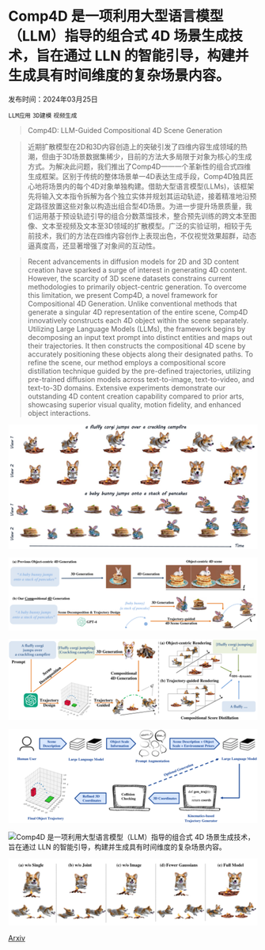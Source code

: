 # Comp4D 是一项利用大型语言模型（LLM）指导的组合式 4D 场景生成技术，旨在通过 LLN 的智能引导，构建并生成具有时间维度的复杂场景内容。

发布时间：2024年03月25日

`LLM应用` `3D建模` `视频生成`

> Comp4D: LLM-Guided Compositional 4D Scene Generation

> 近期扩散模型在2D和3D内容创造上的突破引发了四维内容生成领域的热潮，但由于3D场景数据集稀少，目前的方法大多局限于对象为核心的生成方式。为解决此问题，我们推出了Comp4D——一个革新性的组合式四维生成框架。区别于传统的整体场景单一4D表达生成手段，Comp4D独具匠心地将场景内的每个4D对象单独构建。借助大型语言模型(LLMs)，该框架先将输入文本指令拆解为各个独立实体并规划其运动轨迹，接着精准地沿预定路径放置这些对象以构造出组合型4D场景。为进一步提升场景质量，我们运用基于预设轨迹引导的组合分数蒸馏技术，整合预先训练的跨文本至图像、文本至视频及文本至3D领域的扩散模型。广泛的实验证明，相较于先前技术，我们的方法在四维内容创作上表现出色，不仅视觉效果超群，动态逼真度高，还显著增强了对象间的互动性。

> Recent advancements in diffusion models for 2D and 3D content creation have sparked a surge of interest in generating 4D content. However, the scarcity of 3D scene datasets constrains current methodologies to primarily object-centric generation. To overcome this limitation, we present Comp4D, a novel framework for Compositional 4D Generation. Unlike conventional methods that generate a singular 4D representation of the entire scene, Comp4D innovatively constructs each 4D object within the scene separately. Utilizing Large Language Models (LLMs), the framework begins by decomposing an input text prompt into distinct entities and maps out their trajectories. It then constructs the compositional 4D scene by accurately positioning these objects along their designated paths. To refine the scene, our method employs a compositional score distillation technique guided by the pre-defined trajectories, utilizing pre-trained diffusion models across text-to-image, text-to-video, and text-to-3D domains. Extensive experiments demonstrate our outstanding 4D content creation capability compared to prior arts, showcasing superior visual quality, motion fidelity, and enhanced object interactions.

![Comp4D 是一项利用大型语言模型（LLM）指导的组合式 4D 场景生成技术，旨在通过 LLN 的智能引导，构建并生成具有时间维度的复杂场景内容。](../../../paper_images/2403.16993/x1.png)

![Comp4D 是一项利用大型语言模型（LLM）指导的组合式 4D 场景生成技术，旨在通过 LLN 的智能引导，构建并生成具有时间维度的复杂场景内容。](../../../paper_images/2403.16993/x2.png)

![Comp4D 是一项利用大型语言模型（LLM）指导的组合式 4D 场景生成技术，旨在通过 LLN 的智能引导，构建并生成具有时间维度的复杂场景内容。](../../../paper_images/2403.16993/x3.png)

![Comp4D 是一项利用大型语言模型（LLM）指导的组合式 4D 场景生成技术，旨在通过 LLN 的智能引导，构建并生成具有时间维度的复杂场景内容。](../../../paper_images/2403.16993/x4.png)

![Comp4D 是一项利用大型语言模型（LLM）指导的组合式 4D 场景生成技术，旨在通过 LLN 的智能引导，构建并生成具有时间维度的复杂场景内容。](../../../paper_images/2403.16993/x5.png)

![Comp4D 是一项利用大型语言模型（LLM）指导的组合式 4D 场景生成技术，旨在通过 LLN 的智能引导，构建并生成具有时间维度的复杂场景内容。](../../../paper_images/2403.16993/x6.png)

[Arxiv](https://arxiv.org/abs/2403.16993)